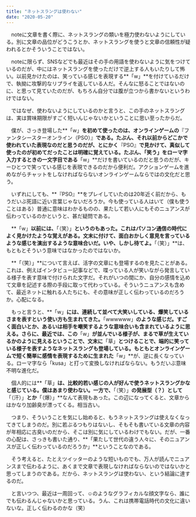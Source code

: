 ```yaml
---
title: "ネットスラングは使わない"
date: "2020-05-20"
---
```


　noteに文章を書く際に、ネットスラングの類いを極力使わないようにしている。別に文章の品位がどうこうとか、ネットスラングを使うと文章の信頼性が疑われるとかそういうことではない。

　noteに限らず、SNSなどでも最近はその手の用語を使わないように気をつけているのだが、中にはネットスラングを使っただけで逆上する人もいたりして怖い。以前見かけたのは、笑っている感じを表現する**「w」**を付けているだけで、執拗に攻撃的なリプライを返している人だ。そんなに怒ることではないのに、と思って見ていたのだが、もちろん自分では腹が立つから書かないというわけではない。

　ではなぜ、使わないようにしているのかと言うと、この手のネットスラングは、実は賞味期限がすごく短いんじゃないかということに思い至ったからだ。

　僕が、さっき登場した**「w」**を初めて使ったのは、オンラインゲームの**『ファンタシースターオンライン（PSO）』**である。たぶん、それ以前からどこかで使われていた表現なのだと思うのだが、とにかく**『PSO』**で見かけて、真似して使ったのが初めてだったことは明確に覚えている。たぶん、「笑う」をローマ字入力するときの一文字目である**「w」**だけを書いているのだと思うのだが、キーひとつで笑っている感じを表現できるのだから便利だ。アクションゲームを進めながらチャットをしなければならないオンラインゲームならではの文化だと思う。

　いずれにしても、**『PSO』**をプレイしていたのは20年近く前だから、もうだいぶ死語に近い言葉じゃないだろうか。今も使っている人はいて（僕も使うことはある）普通に意味はわかるものの、果たして若い人にもそのニュアンスが伝わっているのかというと、甚だ疑問である。

　**「w」**以前には、**「（笑）」**というのもあった。これはパソコン通信の時代によく見かけたような覚えがある。文末に付けて、面白おかしく意見を言っているような感じを演出するような意味合いだ。いや、しかし待てよ。**「（笑）」**は、もともとそういう意味ではなかったのではないか。

　**「（笑）」**について言えば、活字の文章にも登場するのを見たことがある。これは、例えばインタビュー記事などで、喋っている人が笑いながら発言している様子を表す意味で付けられた文字だ。それがいつの間にか、自分の感情を込めて文章を記述する際の手段に取って代わっている。そういうニュアンスも含めて、最近ネットに触れる人たちにも、その意味が正しく伝わっているのだろうか。心配になる。

　もっと言うと、**「w」**には、連続して並べて大笑いしている、爆笑しているさまを表すという使い方も生まれてきた。**「wwwwww」**のような感じだ。すごく面白いとか、あるいは相手を嘲笑するような意味合いも含まれているように思える。さらに、最近では、この**「w」**が並んでいる様子が、まるで草が生えているかのように見えるということで、文末に**「草」**とつけることで、端的に笑っている様子を表すようなネットスラングも登場している。もともとオンラインゲームで短く簡単に感情を表現するために生まれた**「w」**が、逆に長くなっている。ローマ字なら「kusa」と打って変換しなければならない。もうだいぶ意味不明な進化だ。

　個人的には**「草」**は、比較的若い感じの人が好んで使うネットスラングかなと感じている。僕はあまり使わない。一方で、**「（笑）」**の発展型（？）として**「（汗）」**とか**「（爆）」**なんて表現もあった。この辺になってくると、文章からはかなり加齢臭が漂ってくる。相当古い。

　つまり、そういうことを気にし始めると、もうネットスラングは使えなくなってきてしまうのだ。別に若ぶるつもりはないし、そもそも書いている文章の内容が年相応に古臭いのだから、そこは別に気にしているわけでもない。だが、一番の心配は、さっきも書いた通り、**「果たして世代の違う人々に、そのニュアンスが正しく伝わっているのだろうか」**ということなのである。

　そう考えると、たとえツイッターのような短いものでも、万人が読んでニュアンスまで伝わるように、あくまで文章で表現しなければならないのではないかと思ってしまうのである。だから、ネットスラングは使わない、という結論に達するのだ。

　と言いつつ、最近は一周回って、☺のようなグラフィカルな顔文字なら、誰にでも伝わるんじゃないかと思っている。うん、これは携帯電話時代の文化に違いないな。正しく伝わるのかな（笑）
